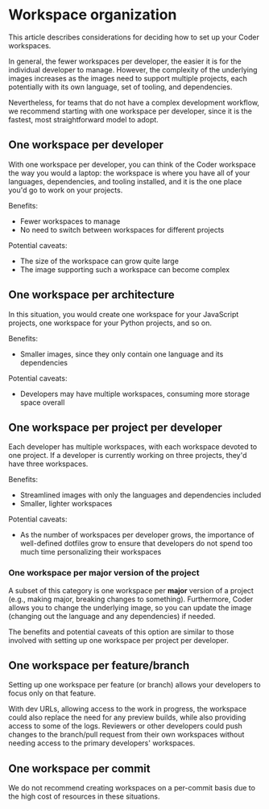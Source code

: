 # Workspace organization

This article describes considerations for deciding how to set up your Coder
workspaces.

In general, the fewer workspaces per developer, the easier it is for the
individual developer to manage. However, the complexity of the underlying images
increases as the images need to support multiple projects, each potentially with
its own language, set of tooling, and dependencies.

Nevertheless, for teams that do not have a complex development workflow, we
recommend starting with one workspace per developer, since it is the fastest,
most straightforward model to adopt.

## One workspace per developer

With one workspace per developer, you can think of the Coder workspace the way
you would a laptop: the workspace is where you have all of your languages,
dependencies, and tooling installed, and it is the one place you'd go to work on
your projects.

Benefits:

- Fewer workspaces to manage
- No need to switch between workspaces for different projects

Potential caveats:

- The size of the workspace can grow quite large
- The image supporting such a workspace can become complex

## One workspace per architecture

In this situation, you would create one workspace for your JavaScript projects,
one workspace for your Python projects, and so on.

Benefits:

- Smaller images, since they only contain one language and its dependencies

Potential caveats:

- Developers may have multiple workspaces, consuming more storage space overall

## One workspace per project per developer

Each developer has multiple workspaces, with each workspace devoted to one
project. If a developer is currently working on three projects, they'd have
three workspaces.

Benefits:

- Streamlined images with only the languages and dependencies included
- Smaller, lighter workspaces

Potential caveats:

- As the number of workspaces per developer grows, the importance of
  well-defined dotfiles grow to ensure that developers do not spend too much
  time personalizing their workspaces

### One workspace per major version of the project

A subset of this category is one workspace per **major** version of a project
(e.g., making major, breaking changes to something). Furthermore, Coder allows
you to change the underlying image, so you can update the image (changing out
the language and any dependencies) if needed.

The benefits and potential caveats of this option are similar to those involved
with setting up one workspace per project per developer.

## One workspace per feature/branch

Setting up one workspace per feature (or branch) allows your developers to focus
only on that feature.

With dev URLs, allowing access to the work in progress, the workspace could also
replace the need for any preview builds, while also providing access to some of
the logs. Reviewers or other developers could push changes to the branch/pull
request from their own workspaces without needing access to the primary
developers' workspaces.

## One workspace per commit

We do not recommend creating workspaces on a per-commit basis due to the high
cost of resources in these situations.

